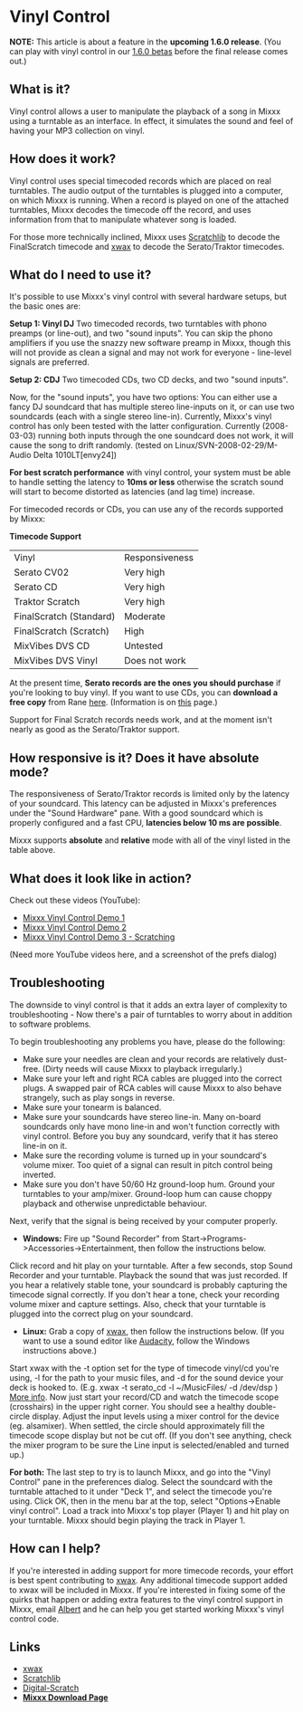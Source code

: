# Vinyl Control

**NOTE:** This article is about a feature in the **upcoming 1.6.0
release**. (You can play with vinyl control in our [1.6.0
betas](http://mixxx.org/download.php) before the final release comes
out.)

## What is it?

Vinyl control allows a user to manipulate the playback of a song in
Mixxx using a turntable as an interface. In effect, it simulates the
sound and feel of having your MP3 collection on vinyl.

## How does it work?

Vinyl control uses special timecoded records which are placed on real
turntables. The audio output of the turntables is plugged into a
computer, on which Mixxx is running. When a record is played on one of
the attached turntables, Mixxx decodes the timecode off the record, and
uses information from that to manipulate whatever song is loaded.

For those more technically inclined, Mixxx uses
[Scratchlib](http://www.9elements.com/scratchlib/) to decode the
FinalScratch timecode and [xwax](http://www.xwax.co.uk/) to decode the
Serato/Traktor timecodes.

## What do I need to use it?

It's possible to use Mixxx's vinyl control with several hardware setups,
but the basic ones are:

**Setup 1: Vinyl DJ** Two timecoded records, two turntables with phono
preamps (or line-out), and two "sound inputs". You can skip the phono
amplifiers if you use the snazzy new software preamp in Mixxx, though
this will not provide as clean a signal and may not work for everyone -
line-level signals are preferred.

**Setup 2: CDJ** Two timecoded CDs, two CD decks, and two "sound
inputs".

Now, for the "sound inputs", you have two options: You can either use a
fancy DJ soundcard that has multiple stereo line-inputs on it, or can
use two soundcards (each with a single stereo line-in). Currently,
Mixxx's vinyl control has only been tested with the latter
configuration. Currently (2008-03-03) running both inputs through the
one soundcard does not work, it will cause the song to drift randomly.
(tested on Linux/SVN-2008-02-29/M-Audio Delta 1010LT\[envy24\])

**For best scratch performance** with vinyl control, your system must be
able to handle setting the latency to **10ms or less** otherwise the
scratch sound will start to become distorted as latencies (and lag time)
increase.

For timecoded records or CDs, you can use any of the records supported
by Mixxx:

**Timecode Support**

|                         |                |
| ----------------------- | -------------- |
| Vinyl                   | Responsiveness |
| Serato CV02             | Very high      |
| Serato CD               | Very high      |
| Traktor Scratch         | Very high      |
| FinalScratch (Standard) | Moderate       |
| FinalScratch (Scratch)  | High           |
| MixVibes DVS CD         | Untested       |
| MixVibes DVS Vinyl      | Does not work  |

At the present time, **Serato records are the ones you should purchase**
if you're looking to buy vinyl. If you want to use CDs, you can
**download a free copy** from Rane
[here](http://rane.com/scratchlivecontrol.zip). (Information is on
[this](http://rane.com/scratch.html) page.)

Support for Final Scratch records needs work, and at the moment isn't
nearly as good as the Serato/Traktor support.

## How responsive is it? Does it have absolute mode?

The responsiveness of Serato/Traktor records is limited only by the
latency of your soundcard. This latency can be adjusted in Mixxx's
preferences under the "Sound Hardware" pane. With a good soundcard which
is properly configured and a fast CPU, **latencies below 10 ms are
possible**.

Mixxx supports **absolute** and **relative** mode with all of the vinyl
listed in the table above.

## What does it look like in action?

Check out these videos (YouTube):

  - [Mixxx Vinyl Control
    Demo 1](http://www.youtube.com/watch?v=U2ZPSSXlK60)
  - [Mixxx Vinyl Control Demo 2](http://youtube.com/watch?v=9dRLNT2yspg)
  - [Mixxx Vinyl Control Demo 3 -
    Scratching](http://www.youtube.com/watch?v=nAqI4HAcQi4)

(Need more YouTube videos here, and a screenshot of the prefs dialog)

## Troubleshooting

The downside to vinyl control is that it adds an extra layer of
complexity to troubleshooting - Now there's a pair of turntables to
worry about in addition to software problems.

To begin troubleshooting any problems you have, please do the following:

  - Make sure your needles are clean and your records are relatively
    dust-free. (Dirty needs will cause Mixxx to playback irregularly.)
  - Make sure your left and right RCA cables are plugged into the
    correct plugs. A swapped pair of RCA cables will cause Mixxx to also
    behave strangely, such as play songs in reverse.
  - Make sure your tonearm is balanced. 
  - Make sure your soundcards have stereo line-in. Many on-board
    soundcards only have mono line-in and won't function correctly with
    vinyl control. Before you buy any soundcard, verify that it has
    stereo line-in on it.
  - Make sure the recording volume is turned up in your soundcard's
    volume mixer. Too quiet of a signal can result in pitch control
    being inverted.
  - Make sure you don't have 50/60 Hz ground-loop hum. Ground your
    turntables to your amp/mixer. Ground-loop hum can cause choppy
    playback and otherwise unpredictable behaviour.

Next, verify that the signal is being received by your computer
properly.

  - **Windows:** Fire up "Sound Recorder" from
    Start-\>Programs-\>Accessories-\>Entertainment, then follow the
    instructions below. 

Click record and hit play on your turntable. After a few seconds, stop
Sound Recorder and your turntable. Playback the sound that was just
recorded. If you hear a relatively stable tone, your soundcard is
probably capturing the timecode signal correctly. If you don't hear a
tone, check your recording volume mixer and capture settings. Also,
check that your turntable is plugged into the correct plug on your
soundcard.

  - **Linux:** Grab a copy of [xwax](http://www.xwax.co.uk/), then
    follow the instructions below. (If you want to use a sound editor
    like [Audacity](http://audacity.sourceforge.net/), follow the
    Windows instructions above.)

Start xwax with the -t option set for the type of timecode vinyl/cd
you're using, -l for the path to your music files, and -d for the sound
device your deck is hooked to. (E.g. xwax -t serato\_cd -l
\~/MusicFiles/ -d /dev/dsp ) [More
info](http://www.xwax.co.uk/guide.html). Now just start your record/CD
and watch the timecode scope (crosshairs) in the upper right corner. You
should see a healthy double-circle display. Adjust the input levels
using a mixer control for the device (eg. alsamixer). When settled, the
circle should approximately fill the timecode scope display but not be
cut off. (If you don't see anything, check the mixer program to be sure
the Line input is selected/enabled and turned up.)

**For both:** The last step to try is to launch Mixxx, and go into the
"Vinyl Control" pane in the preferences dialog. Select the soundcard
with the turntable attached to it under "Deck 1", and select the
timecode you're using. Click OK, then in the menu bar at the top, select
"Options-\>Enable vinyl control". Load a track into Mixxx's top player
(Player 1) and hit play on your turntable. Mixxx should begin playing
the track in Player 1.

## How can I help?

If you're interested in adding support for more timecode records, your
effort is best spent contributing to [xwax](http://www.xwax.co.uk/). Any
additional timecode support added to xwax will be included in Mixxx. If
you're interested in fixing some of the quirks that happen or adding
extra features to the vinyl control support in Mixxx, email
[Albert](/mailto/gamegod@users.sf.net) and he can help you get started
working Mixxx's vinyl control code.

## Links

  - [xwax](http://www.xwax.co.uk/)
  - [Scratchlib](http://www.9elements.com/scratchlib/)
  - [Digital-Scratch](http://home.gna.org/dscratch/en_index.html)
  - **[Mixxx Download Page](http://mixxx.org/download.php)**
